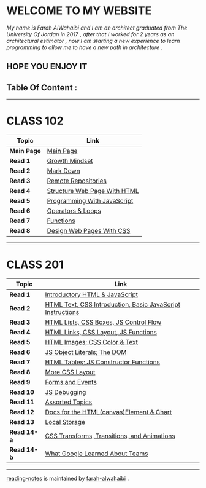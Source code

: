 # **WELCOME TO MY WEBSITE** 
*My name is Farah AlWahaibi and I am an architect graduated from The University Of Jordan in 2017 , after that I worked for 2 years as an architectural estimator , now I am starting a new experience to learn programming to allow me to have a new path in architecture .*

## **HOPE YOU ENJOY IT**
## **Table Of Content :**
***
# **CLASS 102**
**Topic** | **Link**
----- | -----
**Main Page** | [Main Page](https://github.com/farahalwahaibi/Reading-Notes/blob/main/README.md) | 
**Read 1** | [Growth Mindset](https://github.com/farahalwahaibi/Reading-Notes/blob/main/GrowthMindset.md) 
**Read 2** | [Mark Down](https://github.com/farahalwahaibi/Reading-Notes/blob/main/Markdown.md) 
**Read 3** | [Remote Repositories](https://github.com/farahalwahaibi/Reading-Notes/blob/main/remote-repositories.md)
**Read 4** | [Structure Web Page With HTML](https://github.com/farahalwahaibi/Reading-Notes/blob/main/structure-web-page-with-html.md)
**Read 5** | [Programming With JavaScript](https://github.com/farahalwahaibi/Reading-Notes/blob/main/programming-with-JavaScript.md)
**Read 6** | [Operators & Loops](https://github.com/farahalwahaibi/Reading-Notes/blob/main/operators&loops.md)
**Read 7** | [Functions](https://github.com/farahalwahaibi/Reading-Notes/blob/main/Functions.md)
**Read 8** | [Design Web Pages With CSS](https://github.com/farahalwahaibi/Reading-Notes/blob/main/Design-web-pages-with-CSS.md) 
***

# **CLASS 201**
**Topic** | **Link**
----- | ----- 
**Read 1** | [Introductory HTML & JavaScript](https://github.com/farahalwahaibi/Reading-Notes/blob/main/Introductory-HTML-and-JavaScript.md)
**Read 2** | [HTML Text, CSS Introduction, Basic JavaScript Instructions](https://github.com/farahalwahaibi/Reading-Notes/blob/main/HTML-Text,CSS-Introduction,Basic-JavaScript-Instructions.md)
**Read 3** | [HTML Lists, CSS Boxes, JS Control Flow](https://github.com/farahalwahaibi/Reading-Notes/blob/main/HTML-Lists,CSS-Boxes,JS-Control-Flow.md)
**Read 4** |[HTML Links, CSS Layout, JS Functions](https://github.com/farahalwahaibi/Reading-Notes/blob/main/HTML-Links,CSS-Layout,JS-Functions.md)
**Read 5** | [HTML Images; CSS Color & Text](https://github.com/farahalwahaibi/Reading-Notes/blob/main-HTML-Images-CSS-Color&Text.md)   
**Read 6** | [JS Object Literals; The DOM](https://github.com/farahalwahaibi/Reading-Notes/blob/main/JS-Object-Literals;The-DOM.md)
**Read 7** | [HTML Tables; JS Constructor Functions](https://github.com/farahalwahaibi/Reading-Notes/blob/main/HTML-Tables-JS-Constructor-Functions.md)
**Read 8** | [More CSS Layout](https://github.com/farahalwahaibi/Reading-Notes/blob/main/More-CSS-Layout.md)
**Read 9** | [Forms and Events](https://github.com/farahalwahaibi/Reading-Notes/blob/main/Forms-and-Events.md)
**Read 10** | [JS Debugging](https://github.com/farahalwahaibi/Reading-Notes/blob/main/JS-Debugging.md)
**Read 11** | [Assorted Topics](https://github.com/farahalwahaibi/Reading-Notes/blob/main/Assorted-Topics.md)
**Read 12** | [Docs for the HTML(canvas)Element & Chart](https://github.com/farahalwahaibi/Reading-Notes/blob/main/Docs-for-the-HTML(canvas)Element-Chart.md)
**Read 13** | [Local Storage](https://github.com/farahalwahaibi/Reading-Notes/blob/main/Local-Storage.md)
**Read 14-a** | [CSS Transforms, Transitions, and Animations](https://github.com/farahalwahaibi/Reading-Notes/blob/main/CSS-Transforms,Transitions,Animations.md)
**Read 14-b** | [What Google Learned About Teams](https://github.com/farahalwahaibi/Reading-Notes/blob/main/What-Google-Learned-About-Teams.md)
***

[reading-notes](https://github.com/farahalwahaibi/Reading-Notes) is maintained by [farah-alwahaibi](https://github.com/farahalwahaibi) .
